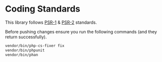 # Coding Standards

This library follows [PSR-1](https://www.php-fig.org/psr/psr-1/) & [PSR-2](https://www.php-fig.org/psr/psr-2/) standards.

Before pushing changes ensure you run the following commands (and they return successfully).

```bash
vendor/bin/php-cs-fixer fix
vendor/bin/phpunit
vendor/bin/phan
```
